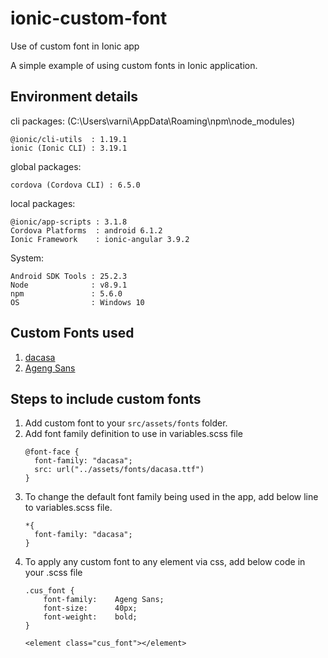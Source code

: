 # ionic-custom-font
Use of custom font in Ionic app

A simple example of using custom fonts in Ionic application.

## Environment details
cli packages: (C:\Users\varni\AppData\Roaming\npm\node_modules)

    @ionic/cli-utils  : 1.19.1
    ionic (Ionic CLI) : 3.19.1

global packages:

    cordova (Cordova CLI) : 6.5.0

local packages:

    @ionic/app-scripts : 3.1.8
    Cordova Platforms  : android 6.1.2
    Ionic Framework    : ionic-angular 3.9.2

System:

    Android SDK Tools : 25.2.3
    Node              : v8.9.1
    npm               : 5.6.0
    OS                : Windows 10

## Custom Fonts used
1. [dacasa](https://www.urbanfonts.com/fonts/da_Casa.font)
1. [Ageng Sans](https://www.urbanfonts.com/fonts/Ageng_Sans.font)

## Steps to include custom fonts
1. Add custom font to your `src/assets/fonts` folder.
1. Add font family definition to use in variables.scss file
    ```
    @font-face {
      font-family: "dacasa";
      src: url("../assets/fonts/dacasa.ttf")
    }
    ```
1. To change the default font family being used in the app, add below line to variables.scss file.
    ```
    *{
      font-family: "dacasa";
    }
    ```
1. To apply any custom font to any element via css, add below code in your .scss file
    ```
    .cus_font {
        font-family:    Ageng Sans;
        font-size:      40px;
        font-weight:    bold;
    }
    
    <element class="cus_font"></element>
    ```
    
    
   
